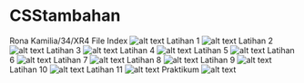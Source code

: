 # CSStambahan
Rona Kamilia/34/XR4
File Index
![alt text](https://github.com/ronakamilia27rpl/CSStambahan/blob/master/File%20Index.png)
Latihan 1
![alt text](https://github.com/ronakamilia27rpl/CSStambahan/blob/master/Latihan%201.png)
Latihan 2
![alt text](https://github.com/ronakamilia27rpl/CSStambahan/blob/master/Latihan%202.png)
Latihan 3
![alt text](https://github.com/ronakamilia27rpl/CSStambahan/blob/master/Latihan%203.png)
Latihan 4
![alt text](https://github.com/ronakamilia27rpl/CSStambahan/blob/master/Latihan%204.png)
Latihan 5
![alt text](https://github.com/ronakamilia27rpl/CSStambahan/blob/master/Latihan%205.png)
Latihan 6
![alt text](https://github.com/ronakamilia27rpl/CSStambahan/blob/master/Latihan%206.png)
Latihan 7
![alt text](https://github.com/ronakamilia27rpl/CSStambahan/blob/master/Latihan%207.png)
Latihan 8
![alt text](https://github.com/ronakamilia27rpl/CSStambahan/blob/master/Latihan%208.png)
Latihan 9
![alt text](https://github.com/ronakamilia27rpl/CSStambahan/blob/master/Latihan%209.png)
Latihan 10
![alt text](https://github.com/ronakamilia27rpl/CSStambahan/blob/master/Latihan%2010.png)
Latihan 11
![alt text](https://github.com/ronakamilia27rpl/CSStambahan/blob/master/Latihan%2011.png)
Praktikum
![alt text](https://github.com/ronakamilia27rpl/CSStambahan/blob/master/Praktikum.png)
